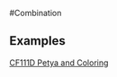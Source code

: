 #Combination

## Examples

[CF111D Petya and Coloring](https://codeforces.com/contest/111/submission/279764558)